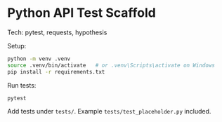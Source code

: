 # Python API Test Scaffold

Tech: pytest, requests, hypothesis

Setup:
```bash
python -m venv .venv
source .venv/bin/activate   # or .venv\Scripts\activate on Windows
pip install -r requirements.txt
```

Run tests:
```bash
pytest
```

Add tests under `tests/`. Example `tests/test_placeholder.py` included.
